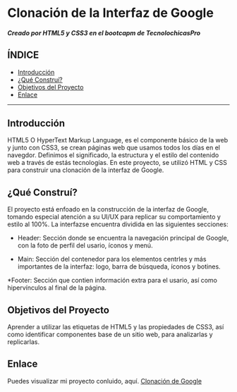 # Clonación de la Interfaz de Google
##### Creado por HTML5 y CSS3 en el bootcapm de TecnolochicasPro

## ÍNDICE
* [Introducción](https://github.com/EsmeTrejo/EsmeTrejo.github.io/edit/main/README.md#introducci%C3%B3n)
* [¿Qué Construí?](https://github.com/EsmeTrejo/EsmeTrejo.github.io/tree/main#qu%C3%A9-constru%C3%AD)
* [Objetivos del Proyecto](https://github.com/EsmeTrejo/EsmeTrejo.github.io/tree/main#objetivos-del-proyecto)
* [Enlace](https://github.com/EsmeTrejo/EsmeTrejo.github.io/blob/main/README.md#enlace)

***

##  Introducción
HTML5 O HyperText Markup Language, es el componente básico de la web y junto con CSS3, se crean
páginas web que usamos todos los días en el navegdor. Definimos el significado, la estructura y 
el estilo del contenido web a través de estás tecnologías.
En este proyecto, se utilizó HTML y CSS para construir una clonación de la interfaz de Google.

## ¿Qué Construí?
El proyecto está enfoado en la construcción de la interfaz de Google, tomando especial 
atención a su UI/UX para replicar su comportamiento y estilo al 100%. La interfazse encuentra 
dividida en las siguientes secciones: 

* Header: Sección donde se encuentra la navegación principal de Google, con la foto de perfil
del usario, íconos y menú.

* Main: Sección del contenedor para los elementos centrles y más importantes de la interfaz:
logo, barra de búsqueda, íconos y botines.

*Footer: Sección que contien información extra para el usario, así como hipervínculos al 
final de la página.

## Objetivos del Proyecto
Aprender a utilizar las etiquetas de HTML5 y las propiedades de CSS3, así como identificar
componentes base de un sitio web, para analizarlas y replicarlas.

## Enlace
Puedes visualizar mi proyecto conluido, aquí. [Clonación de Google](https://esmetrejo.github.io/)
